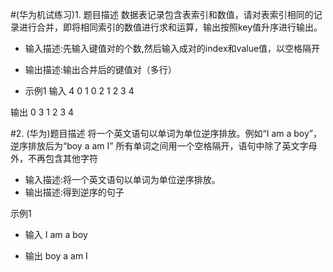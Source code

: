 #(华为机试练习)1. 题目描述
数据表记录包含表索引和数值，请对表索引相同的记录进行合并，即将相同索引的数值进行求和运算，输出按照key值升序进行输出。


- 输入描述:先输入键值对的个数,然后输入成对的index和value值，以空格隔开
- 输出描述:输出合并后的键值对（多行）


- 示例1
输入
4
0 1
0 2
1 2
3 4

输出
0 3
1 2
3 4



#2. (华为)题目描述
将一个英文语句以单词为单位逆序排放。例如“I am a boy”，逆序排放后为“boy a am I”
所有单词之间用一个空格隔开，语句中除了英文字母外，不再包含其他字符


- 输入描述:将一个英文语句以单词为单位逆序排放。
- 输出描述:得到逆序的句子

示例1
- 输入
I am a boy

- 输出
boy a am I
